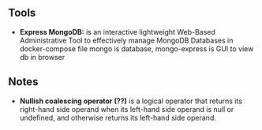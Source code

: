 

## Tools
- **Express MongoDB:** is an interactive lightweight Web-Based Administrative Tool to effectively manage MongoDB Databases 
 in docker-compose file mongo is database, mongo-express is GUI to view db in browser


## Notes
 - **Nullish coalescing operator (??)** is a logical operator that returns its right-hand side operand when its left-hand side operand is null or undefined, and otherwise returns its left-hand side operand.